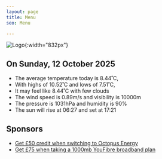 ```yaml
---
layout: page
title: Menu
seo: Menu

---
```


![Logo](/images/logo.jpg){:width="832px"}

<!-- weather_marker starts -->
## On Sunday, 12 October 2025

- The average temperature today is 8.44˚C,
- With highs of 10.52˚C and lows of 7.51˚C,
- It may feel like 8.44˚C with few clouds
- The wind speed is 0.89m/s and visibility is 10000m
- The pressure is 1031hPa and humidity is 90%
- The sun will rise at 06:27 and set at 17:21

<!-- weather_marker ends -->

## Sponsors

- [Get £50 credit when switching to Octopus Energy](https://bit.ly/3oD1nnS)
- [Get £75 when taking a 1000mb YouFibre broadband plan](https://aklam.io/91zWhU?)
